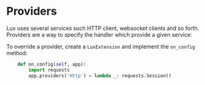 # Providers

Lux uses several services such HTTP client, websocket clients and so forth.
Providers are a way to specify the handler which provide a given service:

To override a provider, create a ``LuxExtension`` and implement the ``on_config``
method:
```python
    def on_config(self, app):
        import requests
        app.providers('Http') = lambda _: requests.Session()
```
